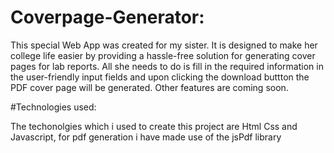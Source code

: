 # Coverpage-Generator:  

This special Web App was created for my sister. It is designed to make her college life easier by providing a hassle-free solution for generating cover pages for lab reports. All she needs to do is fill in the required information in the user-friendly input fields and upon clicking the download buttton the PDF cover page will be generated. Other features are coming soon.

#Technologies used:

The techonolgies which i used to create this project are Html Css and Javascript, for pdf generation i have made use of the jsPdf library
